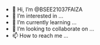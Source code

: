 - 👋 Hi, I’m @BSEE21037FAIZA
- 👀 I’m interested in ...
- 🌱 I’m currently learning ...
- 💞️ I’m looking to collaborate on ...
- 📫 How to reach me ...

<!---
BSEE21037FAIZA/BSEE21037FAIZA is a ✨ special ✨ repository because its `README.md` (this file) appears on your GitHub profile.
You can click the Preview link to take a look at your changes.
--->
